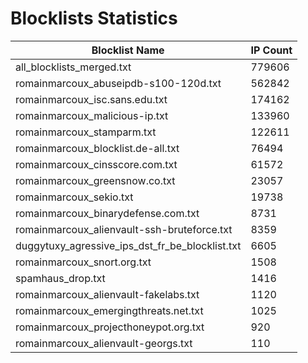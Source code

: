 # Blocklists Statistics
| Blocklist Name | IP Count |
|----|----|
| all_blocklists_merged.txt | 779606 |
| romainmarcoux_abuseipdb-s100-120d.txt | 562842 |
| romainmarcoux_isc.sans.edu.txt | 174162 |
| romainmarcoux_malicious-ip.txt | 133960 |
| romainmarcoux_stamparm.txt | 122611 |
| romainmarcoux_blocklist.de-all.txt | 76494 |
| romainmarcoux_cinsscore.com.txt | 61572 |
| romainmarcoux_greensnow.co.txt | 23057 |
| romainmarcoux_sekio.txt | 19738 |
| romainmarcoux_binarydefense.com.txt | 8731 |
| romainmarcoux_alienvault-ssh-bruteforce.txt | 8359 |
| duggytuxy_agressive_ips_dst_fr_be_blocklist.txt | 6605 |
| romainmarcoux_snort.org.txt | 1508 |
| spamhaus_drop.txt | 1416 |
| romainmarcoux_alienvault-fakelabs.txt | 1120 |
| romainmarcoux_emergingthreats.net.txt | 1025 |
| romainmarcoux_projecthoneypot.org.txt | 920 |
| romainmarcoux_alienvault-georgs.txt | 110 |
